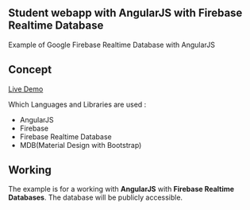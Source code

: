 ## Student webapp with AngularJS with Firebase Realtime Database
Example of Google Firebase Realtime Database with AngularJS

## Concept

[Live Demo](http://designmart.000webhostapp.com/angularfireDemo/)

Which Languages and Libraries are used :

- AngularJS
- Firebase
- Firebase Realtime Database
- MDB(Material Design with Bootstrap)

## Working

The example is for a working with **AngularJS** with **Firebase Realtime Databases**.
The database will be publicly accessible.

